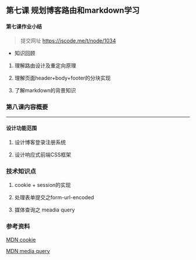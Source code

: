 ##  第七课 规划博客路由和markdown学习


#### 第七课作业小结

> 提交网址 https://jscode.me/t/node/1034

- 知识回顾

1. 理解路由设计及重定向原理

2. 理解页面header+body+footer的分块实现 

3. 了解markdown的背景知识


### 第八课内容概要
------------------------------------------------

#### 设计功能范围

1. 设计博客登录注册系统

2. 设计响应式前端CSS框架

### 技术知识点

1. cookie + session的实现

2. 处理表单提交之form-url-encoded

3. 媒体查询之 meadia query

### 参考资料

[MDN cookie](https://developer.mozilla.org/en-US/docs/Web/HTTP/Cookies)

[MDN media query](https://developer.mozilla.org/en-US/docs/Web/CSS/Media_Queries/Using_media_queries)
















